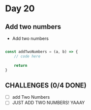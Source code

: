 # Day 20

## Add two numbers

- Add two numbers


```javascript

const addTwoNumbers = (a, b) => {
	// code here
	
	return 
}

```

## CHALLENGES (0/4 DONE)

- [ ] add Two Numbers
- [ ] JUST ADD TWO NUMBERS! YAAAY